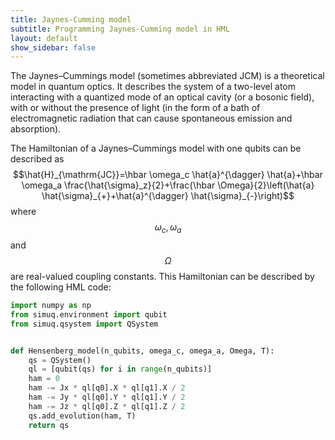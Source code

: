```yaml
---
title: Jaynes-Cumming model
subtitle: Programming Jaynes-Cumming model in HML
layout: default
show_sidebar: false
---
```


The Jaynes–Cummings model (sometimes abbreviated JCM) is a theoretical model in quantum optics. It describes the system of a two-level atom interacting with a quantized mode of an optical cavity (or a bosonic field), with or without the presence of light (in the form of a bath of electromagnetic radiation that can cause spontaneous emission and absorption). 

The Hamiltonian of a Jaynes–Cummings model with one qubits can be described as 
$$\hat{H}_{\mathrm{JC}}=\hbar \omega_c \hat{a}^{\dagger} \hat{a}+\hbar \omega_a \frac{\hat{\sigma}_z}{2}+\frac{\hbar \Omega}{2}\left(\hat{a} \hat{\sigma}_{+}+\hat{a}^{\dagger} \hat{\sigma}_{-}\right)$$
where $$\omega_c, \omega_a$$ and $$\Omega$$ are real-valued coupling constants. This Hamiltonian can be described by the following HML code:

```python
import numpy as np
from simuq.environment import qubit
from simuq.qsystem import QSystem


def Hensenberg_model(n_qubits, omega_c, omega_a, Omega, T):
    qs = QSystem()
    ql = [qubit(qs) for i in range(n_qubits)]
    ham = 0
    ham -= Jx * ql[q0].X * ql[q1].X / 2
    ham -= Jy * ql[q0].Y * ql[q1].Y / 2
    ham -= Jz * ql[q0].Z * ql[q1].Z / 2
    qs.add_evolution(ham, T)
    return qs
```